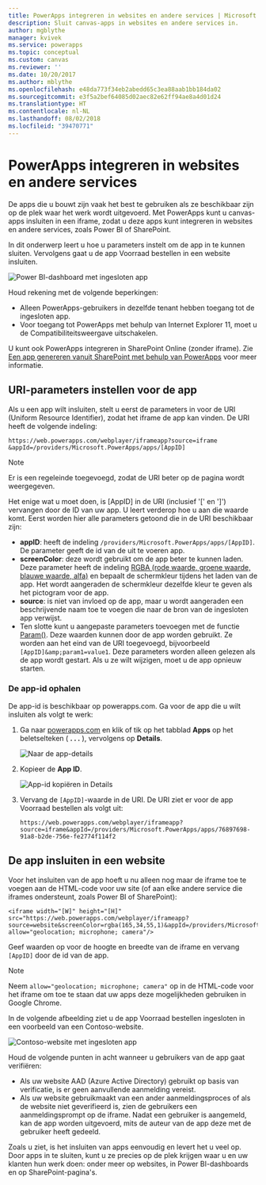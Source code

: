 ```yaml
---
title: PowerApps integreren in websites en andere services | Microsoft Docs
description: Sluit canvas-apps in websites en andere services in.
author: mgblythe
manager: kvivek
ms.service: powerapps
ms.topic: conceptual
ms.custom: canvas
ms.reviewer: ''
ms.date: 10/20/2017
ms.author: mblythe
ms.openlocfilehash: e48da773f34eb2abedd65c3ea88aab1bb184da02
ms.sourcegitcommit: e3f5a2bef64085d02aec82e62ff94ae8a4d01d24
ms.translationtype: HT
ms.contentlocale: nl-NL
ms.lasthandoff: 08/02/2018
ms.locfileid: "39470771"
---
```

# <a name="integrate-powerapps-into-websites-and-other-services"></a>PowerApps integreren in websites en andere services
De apps die u bouwt zijn vaak het best te gebruiken als ze beschikbaar zijn op de plek waar het werk wordt uitgevoerd. Met PowerApps kunt u canvas-apps insluiten in een iframe, zodat u deze apps kunt integreren in websites en andere services, zoals Power BI of SharePoint.

In dit onderwerp leert u hoe u parameters instelt om de app in te kunnen sluiten. Vervolgens gaat u de app Voorraad bestellen in een website insluiten.

![Power BI-dashboard met ingesloten app](./media/embed-apps-dev/embed-dashboard.png)

Houd rekening met de volgende beperkingen:

* Alleen PowerApps-gebruikers in dezelfde tenant hebben toegang tot de ingesloten app.
* Voor toegang tot PowerApps met behulp van Internet Explorer 11, moet u de Compatibiliteitsweergave uitschakelen.

U kunt ook PowerApps integreren in SharePoint Online (zonder iframe). Zie [Een app genereren vanuit SharePoint met behulp van PowerApps](../canvas-apps/generate-app-from-sharepoint-list-interface.md) voor meer informatie.

## <a name="set-uri-parameters-for-your-app"></a>URI-parameters instellen voor de app
Als u een app wilt insluiten, stelt u eerst de parameters in voor de URI (Uniform Resource Identifier), zodat het iframe de app kan vinden. De URI heeft de volgende indeling:

```
https://web.powerapps.com/webplayer/iframeapp?source=iframe
&appId=/providers/Microsoft.PowerApps/apps/[AppID]
```

> [!NOTE]
> Er is een regeleinde toegevoegd, zodat de URI beter op de pagina wordt weergegeven.

Het enige wat u moet doen, is [AppID] in de URI (inclusief '[' en ']') vervangen door de ID van uw app. U leert verderop hoe u aan die waarde komt. Eerst worden hier alle parameters getoond die in de URI beschikbaar zijn:

* **appID**: heeft de indeling `/providers/Microsoft.PowerApps/apps/[AppID]`. De parameter geeft de id van de uit te voeren app.
* **screenColor**: deze wordt gebruikt om de app beter te kunnen laden. Deze parameter heeft de indeling [RGBA (rode waarde, groene waarde, blauwe waarde, alfa)](../canvas-apps/functions/function-colors.md) en bepaalt de schermkleur tijdens het laden van de app. Het wordt aangeraden de schermkleur dezelfde kleur te geven als het pictogram voor de app.
* **source**: is niet van invloed op de app, maar u wordt aangeraden een beschrijvende naam toe te voegen die naar de bron van de ingesloten app verwijst.
* Ten slotte kunt u aangepaste parameters toevoegen met de functie [Param()](../canvas-apps/functions/function-param.md). Deze waarden kunnen door de app worden gebruikt. Ze worden aan het eind van de URI toegevoegd, bijvoorbeeld `[AppID]&amp;param1=value1`. Deze parameters worden alleen gelezen als de app wordt gestart. Als u ze wilt wijzigen, moet u de app opnieuw starten.

### <a name="get-the-app-id"></a>De app-id ophalen
De app-id is beschikbaar op powerapps.com. Ga voor de app die u wilt insluiten als volgt te werk:

1. Ga naar [powerapps.com](https://powerapps.microsoft.com) en klik of tik op het tabblad **Apps** op het beletselteken ( **. . .** ), vervolgens op **Details**.
   
    ![Naar de app-details](./media/embed-apps-dev/details.png)
2. Kopieer de **App ID**.
   
    ![App-id kopiëren in Details](./media/embed-apps-dev/app-id.png)
3. Vervang de `[AppID]`-waarde in de URI. De URI ziet er voor de app Voorraad bestellen als volgt uit:
   
    ```
    https://web.powerapps.com/webplayer/iframeapp?source=iframe&appId=/providers/Microsoft.PowerApps/apps/76897698-91a8-b2de-756e-fe2774f114f2
    ```

## <a name="embed-your-app-in-a-website"></a>De app insluiten in een website
Voor het insluiten van de app hoeft u nu alleen nog maar de iframe toe te voegen aan de HTML-code voor uw site (of aan elke andere service die iframes ondersteunt, zoals Power BI of SharePoint):

```
<iframe width="[W]" height="[H]" src="https://web.powerapps.com/webplayer/iframeapp?source=website&screenColor=rgba(165,34,55,1)&appId=/providers/Microsoft.PowerApps/apps/[AppID]" allow="geolocation; microphone; camera"/>
```

Geef waarden op voor de hoogte en breedte van de iframe en vervang `[AppID]` door de id van de app.

> [!NOTE]
> Neem `allow="geolocation; microphone; camera"` op in de HTML-code voor het iframe om toe te staan dat uw apps deze mogelijkheden gebruiken in Google Chrome.

In de volgende afbeelding ziet u de app Voorraad bestellen ingesloten in een voorbeeld van een Contoso-website.

![Contoso-website met ingesloten app](./media/embed-apps-dev/contoso-website.png)

Houd de volgende punten in acht wanneer u gebruikers van de app gaat verifiëren:

* Als uw website AAD (Azure Active Directory) gebruikt op basis van verificatie, is er geen aanvullende aanmelding vereist.
* Als uw website gebruikmaakt van een ander aanmeldingsproces of als de website niet geverifieerd is, zien de gebruikers een aanmeldingsprompt op de iframe. Nadat een gebruiker is aangemeld, kan de app worden uitgevoerd, mits de auteur van de app deze met de gebruiker heeft gedeeld.

Zoals u ziet, is het insluiten van apps eenvoudig en levert het u veel op. Door apps in te sluiten, kunt u ze precies op de plek krijgen waar u en uw klanten hun werk doen: onder meer op websites, in Power BI-dashboards en op SharePoint-pagina's.

